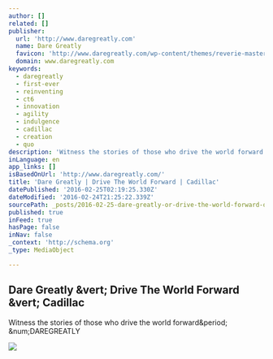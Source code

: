 ```yaml
---
author: []
related: []
publisher:
  url: 'http://www.daregreatly.com'
  name: Dare Greatly
  favicon: 'http://www.daregreatly.com/wp-content/themes/reverie-master/favicon.png'
  domain: www.daregreatly.com
keywords:
  - daregreatly
  - first-ever
  - reinventing
  - ct6
  - innovation
  - agility
  - indulgence
  - cadillac
  - creation
  - quo
description: 'Witness the stories of those who drive the world forward. #DAREGREATLY'
inLanguage: en
app_links: []
isBasedOnUrl: 'http://www.daregreatly.com/'
title: 'Dare Greatly | Drive The World Forward | Cadillac'
datePublished: '2016-02-25T02:19:25.330Z'
dateModified: '2016-02-24T21:25:22.339Z'
sourcePath: _posts/2016-02-25-dare-greatly-or-drive-the-world-forward-or-cadillac.md
published: true
inFeed: true
hasPage: false
inNav: false
_context: 'http://schema.org'
_type: MediaObject

---
```

<article style=""><h1>Dare Greatly &amp;vert; Drive The World Forward &amp;vert; Cadillac</h1><p>Witness the stories of those who drive the world forward&amp;period; &amp;num;DAREGREATLY</p><img src="http://www.daregreatly.com/wp-content/uploads/2015/11/Preoscars_HP.jpg" /></article>